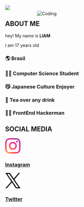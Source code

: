 <div class="banner">
  <img
    src="https://capsule-render.vercel.app/api?type=waving&text=こんにちは%20みんな!&color=0:BDBED3,100:2c2e47&height=300"
  />
</div>


<div class="intoImage">
  <img align="right"
    alt="Coding" 
    width="400" src=>
</div>



<body>
  <section id="about">
    <div class="about-container">
      <div class="display">
        <div class="title">
          <h1>
            ABOUT ME
          </h1>
        </div>
        <div class="text__container__p1">
          <p>hey! My name is <strong>LIAM</strong></p>
          <p>I am 17 years old</p>
      </div>
        <div class="text-about-me">
          <article>
           <div class="text-container">
             <h3>🌎 Brasil</h3>
             <h3>👨‍🎓 Computer Science Student</h3>
             <h3>😼 Japanese Culture Enjoyer</h3>
             <h3>🍵 Tea over any drink</h3>
             <h3>👨‍💻 FrontEnd Hackerman</h3>
           </div>
          </article>
        </div>
    </div>
  </section>
  <section id="socials">
    <div class="socials-container">
      <div class="display">
        <div class="title">
          <h1>SOCIAL MEDIA</h1>
        </div>
        <article>
          <a href="https://instagram.com">
            <img
              height="50"
              src="./assets/instagram-logo.png"
              alt="Instagram Logo"
              class="logo"
              />
            <div class="text-container">
              <h3>Instagram</h3>
            </div>
          <a/>   
        </article>
        <article>
          <a href="https://x.com/">
            <img
              height="50"
              src="./assets/X-Logo.png"
              alt="X Logo"
              class="logo"
              />
            <div class="text-container">
              <h3>Twitter</h3>
            </div>
          <a/>   
        </article>
      </div>
    </div>
  </section>
</body>

